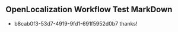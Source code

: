 ## OpenLocalization Workflow Test MarkDown
* b8cab0f3-53d7-4919-9fd1-691f5952d0b7 thanks!

<!--HONumber=Sep16_HO2-->


